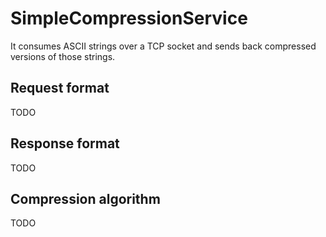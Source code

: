 # SimpleCompressionService
It consumes ASCII strings over a TCP socket and sends back compressed versions of
those strings.

## Request format
TODO

## Response format
TODO

## Compression algorithm
TODO
